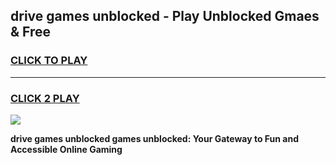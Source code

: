 
## drive games unblocked - Play Unblocked Gmaes & Free
<h3>
<a href="https://premium.freeplayer.one?title=drive_games_unblocked&ref=19F">CLICK TO PLAY</a></h3>
<hr>

<h3>
<a href="https://premium.freeplayer.one?title=drive_games_unblocked&ref=19F">CLICK 2 PLAY</a>
  
</h3>

<a href="https://premium.freeplayer.one?title=drive_games_unblocked&ref=19F/"><img src="https://clearcache.store/games.png"></a>


**drive games unblocked games unblocked: Your Gateway to Fun and Accessible Online Gaming**
